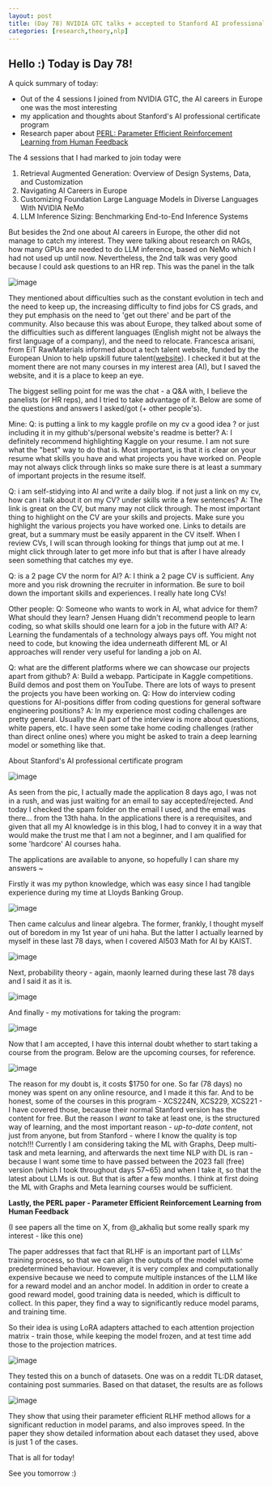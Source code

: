 ```yaml
---
layout: post
title: (Day 78) NVIDIA GTC talks + accepted to Stanford AI professional certificate + PERL
categories: [research,theory,nlp]
---
```


## Hello :) Today is Day 78!
A quick summary of today:
* Out of the 4 sessions I joined from NVIDIA GTC, the AI careers in Europe one was the most interesting
* my application and thoughts about Stanford's AI professional certificate program 
* Research paper about [PERL: Parameter Efficient Reinforcement Learning from Human Feedback](https://arxiv.org/abs/2403.10704)

The 4 sessions that I had marked to join today were
1. Retrieval Augmented Generation: Overview of Design Systems, Data, and Customization
2. Navigating AI Careers in Europe
3. Customizing Foundation Large Language Models in Diverse Languages With NVIDIA NeMo
4. LLM Inference Sizing: Benchmarking End-to-End Inference Systems

But besides the 2nd one about AI careers in Europe, the other did not manage to catch my interest. They were talking about research on RAGs, how many GPUs are needed to do LLM inference, based on NeMo which I had not used up until now. Nevertheless, the 2nd talk was very good because I could ask questions to an HR rep.
This was the panel in the talk

![image](https://github.com/user-attachments/assets/80354303-09a6-424a-862a-4c27d71eb483)

They mentioned about difficulties such as the constant evolution in tech and the need to keep up, the increasing difficulty to find jobs for CS grads, and they put emphasis on the need to 'get out there' and be part of the community. Also because this was about Europe, they talked about some of the difficulties such as different languages (English might not be always the first language of a company), and the need to relocate. 
Francesca arisani, from EiT RawMaterials informed about a tech talent website, funded by the European Union to help upskill future talent([website](https://www.eitdeeptechtalent.eu/courses/#%7Ctemplate_layout_7763c213fcc8464f357d79ad97c13878=no_image%7Ct.course_delivery_7763c213fcc8464f357d79ad97c13878=65)). I checked it but at the moment there are not many courses in my interest area (AI), but I saved the website, and it is a place to keep an eye. 

The biggest selling point for me was the chat - a Q&A with, I believe the panelists (or HR reps), and I tried to take advantage of it. Below are some of the questions and answers I asked/got (+ other people's).

Mine:
Q: is putting a link to my kaggle profile on my cv a good idea ? or just including it in my github's/personal website's readme is better?
A: I definitely recommend highlighting Kaggle on your resume. I am not sure what the "best" way to do that is. Most important, is that it is clear on your resume what skills you have and what projects you have worked on. People may not always click through links so make sure there is at least a summary of important projects in the resume itself.

Q: i am self-stidying into Al and write a daily blog. if not just a link on my cv, how can i talk about it on my CV? under skills write a few sentences?
A: The link is great on the CV, but many may not click through. The most important thing to highlight on the CV are your skills and projects. Make sure you highlight the various projects you have worked one. Links to details are great, but a summary must be easily apparent in the CV itself. When I review CVs, I will scan through looking for things that jump out at me. I might click through later to get more info but that is after I have already seen something that catches my eye.

Q: is a 2 page CV the norm for AI?
A: I think a 2 page CV is sufficient. Any more and you risk drowning the recruiter in information. Be sure to boil down the important skills and experiences. I really hate long CVs!

Other people:
Q: Someone who wants to work in AI, what advice for them? What should they learn? Jensen Huang didn't recommend people to learn coding, so what skills should one learn for a job in the future with AI?
A: Learning the fundamentals of a technology always pays off. You might not need to code, but knowing the idea underneath different ML or AI approaches will render very useful for landing a job on AI.

Q: what are the different platforms where we can showcase our projects apart from github?
A: Build a webapp. Participate in Kaggle competitions. Build demos and post them on YouTube. There are lots of ways to present the projects you have been working on.
 Q: How do interview coding questions for Al-positions differ from coding questions for general software engineering positions?
A: In my experience most coding challenges are pretty general. Usually the Al part of the interview is more about questions, white papers, etc. I have seen some take home coding challenges (rather than direct online ones) where you might be asked to train a deep learning model or something like that.


About Stanford's AI professional certificate program

![image](https://github.com/user-attachments/assets/e471e53a-54f1-45c0-923e-056f84745222)

As seen from the pic, I actually made the application 8 days ago, I was not in a rush, and was just waiting for an email to say accepted/rejected. And today I checked the spam folder on the email I used, and the email was there... from the 13th haha. 
In the applications there is a rerequisites, and given that all my AI knowledge is in this blog, I had to convey it in a way that would make the trust me that I am not a beginner, and I am qualified for some 'hardcore' AI courses haha. 

The applications are available to anyone, so hopefully I can share my answers ~

Firstly it was my python knowledge, which was easy since I had tangible experience during my time at Lloyds Banking Group.

![image](https://github.com/user-attachments/assets/7314d8dd-8709-4e1c-b7fc-6bf5d8bfb244)

Then came calculus and linear algebra. The former, frankly, I thought myself out of boredom in my 1st year of uni haha. But the latter I actually learned by myself in these last 78 days, when I covered AI503 Math for AI by KAIST.

![image](https://github.com/user-attachments/assets/a5d43ad0-36c4-49a3-9907-6e39bee63963)

Next, probability theory - again, maonly learned during these last 78 days and I said it as it is.

![image](https://github.com/user-attachments/assets/f6089318-b8a8-4be2-a72b-7f22dd5f2d1c)

And finally - my motivations for taking the program:

![image](https://github.com/user-attachments/assets/f44d4a17-3882-43b0-8ec9-b3fac3ecc4d2)

Now that I am accepted, I have this internal doubt whether to start taking a course from the program.
Below are the upcoming courses, for reference. 

![image](https://github.com/user-attachments/assets/14aa66d4-dc54-4c29-98ac-170bba9db780)

The reason for my doubt is, it costs $1750 for one. So far (78 days) no money was spent on any online resource, and I made it this far. And to be honest, some of the courses in this program - XCS224N, XCS229, XCS221 - I have covered those, because their normal Stanford version has the content for free. But the reason I *want* to take at least one, is the structured way of learning, and the most important reason - *up-to-date content*, not just from anyone, but from Stanford - where I know the quality is top notch!!! Currently I am considering taking the ML with Graphs, Deep multi-task and meta learning, and afterwards the next time NLP with DL is ran - because I want some time to have passed between the 2023 fall (free) version (which I took throughout days 57~65) and when I take it, so that the latest about LLMs is out. But that is after a few months. I think at first doing the ML with Graphs and Meta learning courses would be sufficient. 

**Lastly, the PERL paper - Parameter Efficient Reinforcement Learning from Human Feedback**

(I see papers all the time on X, from @_akhaliq but some really spark my interest - like this one)

The paper addresses that fact that RLHF is an important part of LLMs' training process, so that we can align the outputs of the model with some predetermined behaviour. However, it is very complex and computationally expensive because we need to compute multiple instances of the LLM like for a reward model and an anchor model. In addition in order to create a good reward model, good training data is needed, which is difficult to collect. In this paper, they find a way to significantly reduce model params, and training time.

So their idea is using LoRA adapters attached to each attention projection matrix - train those, while keeping the model frozen, and at test time add those to the projection matrices.

![image](https://github.com/user-attachments/assets/0134aea3-9bf5-48be-ace1-cc361b34f7f6)

They tested this on a bunch of datasets. One was on a reddit TL:DR dataset, containing post summaries. Based on that dataset, the results are as follows

![image](https://github.com/user-attachments/assets/146ca815-5113-47c7-84a1-c7a7e5b9b331)

They show that using their parameter efficient RLHF method allows for a significant reduction in model params, and also improves speed.
In the paper they show detailed information about each dataset they used, above is just 1 of the cases.




That is all for today!

See you tomorrow :)
